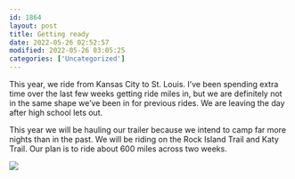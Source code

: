 ```yaml
---
id: 1864
layout: post
title: Getting ready
date: 2022-05-26 02:52:57
modified: 2022-05-26 03:05:25
categories: ['Uncategorized']
---
```



This year, we ride from Kansas City to St. Louis. I’ve been spending extra time over the last few weeks getting ride miles in, but we are definitely not in the same shape we’ve been in for previous rides. We are leaving the day after high school lets out.




This year we will be hauling our trailer because we intend to camp far more nights than in the past. We will be riding on the Rock Island Trail and Katy Trail. Our plan is to ride about 600 miles across two weeks.




![](https://rode.whitings.org/wp-content/uploads/2022/05/img_0187.jpg)


